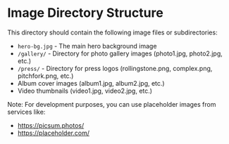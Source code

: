 # Image Directory Structure

This directory should contain the following image files or subdirectories:

- `hero-bg.jpg` - The main hero background image
- `/gallery/` - Directory for photo gallery images (photo1.jpg, photo2.jpg, etc.)
- `/press/` - Directory for press logos (rollingstone.png, complex.png, pitchfork.png, etc.)
- Album cover images (album1.jpg, album2.jpg, etc.)
- Video thumbnails (video1.jpg, video2.jpg, etc.)

Note: For development purposes, you can use placeholder images from services like:
- https://picsum.photos/
- https://placeholder.com/
